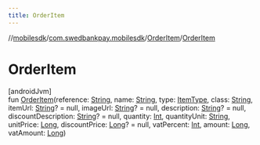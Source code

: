 ```yaml
---
title: OrderItem
---
```

//[mobilesdk](../../../index.html)/[com.swedbankpay.mobilesdk](../index.html)/[OrderItem](index.html)/[OrderItem](-order-item.html)



# OrderItem



[androidJvm]\
fun [OrderItem](-order-item.html)(reference: [String](https://kotlinlang.org/api/latest/jvm/stdlib/kotlin/-string/index.html), name: [String](https://kotlinlang.org/api/latest/jvm/stdlib/kotlin/-string/index.html), type: [ItemType](../-item-type/index.html), class: [String](https://kotlinlang.org/api/latest/jvm/stdlib/kotlin/-string/index.html), itemUrl: [String](https://kotlinlang.org/api/latest/jvm/stdlib/kotlin/-string/index.html)? = null, imageUrl: [String](https://kotlinlang.org/api/latest/jvm/stdlib/kotlin/-string/index.html)? = null, description: [String](https://kotlinlang.org/api/latest/jvm/stdlib/kotlin/-string/index.html)? = null, discountDescription: [String](https://kotlinlang.org/api/latest/jvm/stdlib/kotlin/-string/index.html)? = null, quantity: [Int](https://kotlinlang.org/api/latest/jvm/stdlib/kotlin/-int/index.html), quantityUnit: [String](https://kotlinlang.org/api/latest/jvm/stdlib/kotlin/-string/index.html), unitPrice: [Long](https://kotlinlang.org/api/latest/jvm/stdlib/kotlin/-long/index.html), discountPrice: [Long](https://kotlinlang.org/api/latest/jvm/stdlib/kotlin/-long/index.html)? = null, vatPercent: [Int](https://kotlinlang.org/api/latest/jvm/stdlib/kotlin/-int/index.html), amount: [Long](https://kotlinlang.org/api/latest/jvm/stdlib/kotlin/-long/index.html), vatAmount: [Long](https://kotlinlang.org/api/latest/jvm/stdlib/kotlin/-long/index.html))




